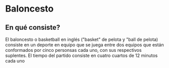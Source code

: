 # Baloncesto 

## En qué consiste?  
El baloncesto o basketball en inglés ("basket" de pelota y "ball de pelota) consiste en un deporte en equipo que se juega entre dos equipos que están conformados por cinco personsas cada uno, con sus respectivos suplentes. El tiempo del partido consiste en cuatro cuartos de 12 minutos cada uno
